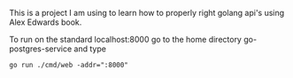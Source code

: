 This is a project I am using to learn how to properly right golang api's using Alex Edwards book.

To run on the standard localhost:8000 go to the home directory go-postgres-service and type

`go run ./cmd/web -addr=":8000"`